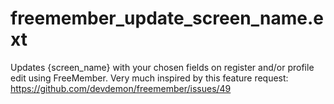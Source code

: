 freemember_update_screen_name.ext
===============================

Updates {screen_name} with your chosen fields on register and/or profile edit using FreeMember. Very much inspired by this feature request: https://github.com/devdemon/freemember/issues/49

